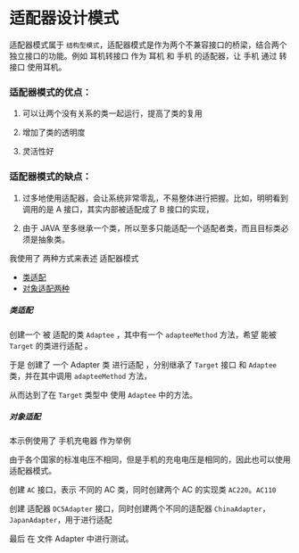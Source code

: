 # 适配器设计模式

适配器模式属于 `结构型模式`，适配器模式是作为两个不兼容接口的桥梁，结合两个独立接口的功能。例如 耳机转接口 作为 耳机 和 手机 的适配器，让 手机 通过 转接口 使用耳机。

### 适配器模式的优点：

1. 可以让两个没有关系的类一起运行，提高了类的复用

2. 增加了类的透明度

3. 灵活性好

### 适配器模式的缺点：

1. 过多地使用适配器，会让系统非常零乱，不易整体进行把握。比如，明明看到调用的是 A 接口，其实内部被适配成了 B 接口的实现，

2. 由于 JAVA 至多继承一个类，所以至多只能适配一个适配者类，而且目标类必须是抽象类。


我使用了 两种方式来表述 适配器模式
- [类适配](https://github.com/SleepingXiaoming/Design-Patterns/tree/main/DesignPatterns/src/Adapter/ClassAdapter)
- [对象适配两种](https://github.com/SleepingXiaoming/Design-Patterns/tree/main/DesignPatterns/src/Adapter/ObjectAdapter)

##### 类适配
创建一个 被 适配的类 `Adaptee` ，其中有一个 `adapteeMethod` 方法，希望 能被 `Target` 的类进行适配 。

于是 创建了 一个 Adapter 类 进行适配 ，分别继承了 `Target` 接口 和 `Adaptee` 类，并在其中调用 `adapteeMethod` 方法，

从而达到了在 `Target` 类型中 使用 `Adaptee` 中的方法。

##### 对象适配
本示例使用了 手机充电器 作为举例

由于各个国家的标准电压不相同，但是手机的充电电压是相同的，因此也可以使用 适配器模式。

创建 `AC` 接口，表示 不同的 AC 类，同时创建两个 AC 的实现类 `AC220`。`AC110`

创建 适配器 `DC5Adapter` 接口，同时创建两个不同的适配器 `ChinaAdapter`，`JapanAdapter`，用于进行适配

最后 在 文件 Adapter 中进行测试。